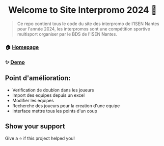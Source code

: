 <h1 align="center">Welcome to Site Interpromo 2024 👋</h1>
<p>
</p>

> Ce repo contient tous le code du site des interpromo de l'ISEN Nantes pour l'année 2024, les interpromos sont une compétition sportive multisport organiser par le BDS de l'ISEN Nantes.

### 🏠 [Homepage](https://interpromo.appen.fr)

### ✨ [Demo](https://interpromo.appen.fr)

## Point d'amélioration:
- Verification de doublon dans les joueurs
- Import des equipes depuis un excel
- Modifier les equipes
- Recherche des joueurs pour la creation d'une equipe
- Interface mettre tous les points d'un coup

## Show your support

Give a ⭐️ if this project helped you!